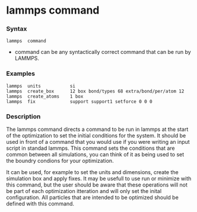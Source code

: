 # lammps command
### Syntax
```
lammps  command
```
- command can be any syntactically correct command that can be run by LAMMPS.
 
### Examples
````
lammps	units			si
lammps	create_box		12 box bond/types 68 extra/bond/per/atom 12
lammps	create_atoms	1 box
lammps	fix 			support support1 setforce 0 0 0
````

### Description
The lammps command directs a command to be run in lammps at the start of the optimization to set the initial conditions for the system. It should be used in front of a command that you would use if you were writing an input script in standad lammps. This command sets the conditions that are common between all simulations, you can think of it as being used to set the boundry condions for your optimization.

It can be used, for example to set the units and dimensions, create the simulation box and apply fixes. It may be usefull to use run or minimize with this command, but the user should be aware that these operations will not be part of each optimization itteration and will only set the inital configuration. All particles that are intended to be optimized should be defined with this command.